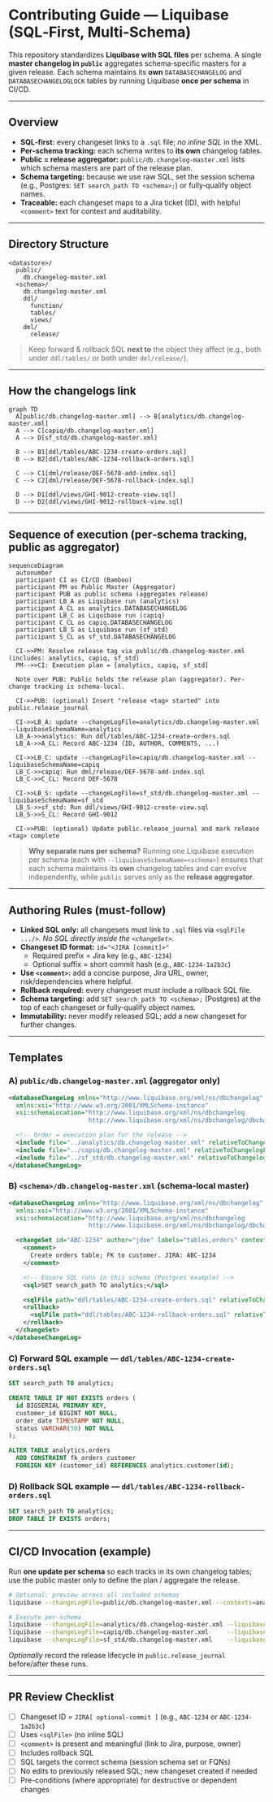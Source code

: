 # Contributing Guide — Liquibase (SQL‑First, Multi‑Schema)

This repository standardizes **Liquibase with SQL files** per schema. A single **master changelog in `public`** aggregates schema‑specific masters for a given release. Each schema maintains its **own** `DATABASECHANGELOG` and `DATABASECHANGELOGLOCK` tables by running Liquibase **once per schema** in CI/CD.

---

## Overview

- **SQL‑first:** every changeset links to a `.sql` file; _no inline SQL_ in the XML.
- **Per‑schema tracking:** each schema writes to **its own** changelog tables.
- **Public = release aggregator:** `public/db.changelog-master.xml` lists which schema masters are part of the release plan.
- **Schema targeting:** because we use raw SQL, set the session schema (e.g., Postgres: `SET search_path TO <schema>;`) or fully‑qualify object names.
- **Traceable:** each changeset maps to a Jira ticket (ID), with helpful `<comment>` text for context and auditability.

---

## Directory Structure

```
<datastore>/
  public/
    db.changelog-master.xml
  <schema>/
    db.changelog-master.xml
    ddl/
      function/
      tables/
      views/
    dml/
      release/
```

> Keep forward & rollback SQL **next to** the object they affect (e.g., both under `ddl/tables/` or both under `dml/release/`).

---

## How the changelogs link

```mermaid
graph TD
  A[public/db.changelog-master.xml] --> B[analytics/db.changelog-master.xml]
  A --> C[capiq/db.changelog-master.xml]
  A --> D[sf_std/db.changelog-master.xml]

  B --> B1[ddl/tables/ABC-1234-create-orders.sql]
  B --> B2[ddl/tables/ABC-1234-rollback-orders.sql]

  C --> C1[dml/release/DEF-5678-add-index.sql]
  C --> C2[dml/release/DEF-5678-rollback-index.sql]

  D --> D1[ddl/views/GHI-9012-create-view.sql]
  D --> D2[ddl/views/GHI-9012-rollback-view.sql]
```

---

## Sequence of execution (per‑schema tracking, public as aggregator)

```mermaid
sequenceDiagram
  autonumber
  participant CI as CI/CD (Bamboo)
  participant PM as Public Master (Aggregator)
  participant PUB as public schema (aggregates release)
  participant LB_A as Liquibase run (analytics)
  participant A_CL as analytics.DATABASECHANGELOG
  participant LB_C as Liquibase run (capiq)
  participant C_CL as capiq.DATABASECHANGELOG
  participant LB_S as Liquibase run (sf_std)
  participant S_CL as sf_std.DATABASECHANGELOG

  CI->>PM: Resolve release tag via public/db.changelog-master.xml (includes: analytics, capiq, sf_std)
  PM-->>CI: Execution plan = [analytics, capiq, sf_std]

  Note over PUB: Public holds the release plan (aggregator). Per-change tracking is schema-local.

  CI->>PUB: (optional) Insert "release <tag> started" into public.release_journal

  CI->>LB_A: update --changeLogFile=analytics/db.changelog-master.xml --liquibaseSchemaName=analytics
  LB_A->>analytics: Run ddl/tables/ABC-1234-create-orders.sql
  LB_A->>A_CL: Record ABC-1234 (ID, AUTHOR, COMMENTS, ...)

  CI->>LB_C: update --changeLogFile=capiq/db.changelog-master.xml --liquibaseSchemaName=capiq
  LB_C->>capiq: Run dml/release/DEF-5678-add-index.sql
  LB_C->>C_CL: Record DEF-5678

  CI->>LB_S: update --changeLogFile=sf_std/db.changelog-master.xml --liquibaseSchemaName=sf_std
  LB_S->>sf_std: Run ddl/views/GHI-9012-create-view.sql
  LB_S->>S_CL: Record GHI-9012

  CI->>PUB: (optional) Update public.release_journal and mark release <tag> complete
```

> **Why separate runs per schema?** Running one Liquibase execution per schema (each with `--liquibaseSchemaName=<schema>`) ensures that each schema maintains its **own** changelog tables and can evolve independently, while `public` serves only as the **release aggregator**.

---

## Authoring Rules (must‑follow)

- **Linked SQL only:** all changesets must link to `.sql` files via `<sqlFile .../>`. _No SQL directly inside the `<changeSet>`._
- **Changeset ID format:** `id="<JIRA [commit]>"`
  - Required prefix = Jira key (e.g., `ABC-1234`)
  - Optional suffix = short commit hash (e.g., `ABC-1234-1a2b3c`)
- **Use `<comment>`:** add a concise purpose, Jira URL, owner, risk/dependencies where helpful.
- **Rollback required:** every changeset must include a rollback SQL file.
- **Schema targeting:** add `SET search_path TO <schema>;` (Postgres) at the top of each changeset or fully‑qualify object names.
- **Immutability:** never modify released SQL; add a new changeset for further changes.

---

## Templates

### A) `public/db.changelog-master.xml` (aggregator only)
```xml
<databaseChangeLog xmlns="http://www.liquibase.org/xml/ns/dbchangelog"
  xmlns:xsi="http://www.w3.org/2001/XMLSchema-instance"
  xsi:schemaLocation="http://www.liquibase.org/xml/ns/dbchangelog
                      http://www.liquibase.org/xml/ns/dbchangelog/dbchangelog-4.15.xsd">

  <!-- Order = execution plan for the release -->
  <include file="../analytics/db.changelog-master.xml" relativeToChangelogFile="true" context="analytics"/>
  <include file="../capiq/db.changelog-master.xml" relativeToChangelogFile="true" context="capiq"/>
  <include file="../sf_std/db.changelog-master.xml" relativeToChangelogFile="true" context="sf_std"/>
</databaseChangeLog>
```

### B) `<schema>/db.changelog-master.xml` (schema‑local master)
```xml
<databaseChangeLog xmlns="http://www.liquibase.org/xml/ns/dbchangelog"
  xmlns:xsi="http://www.w3.org/2001/XMLSchema-instance"
  xsi:schemaLocation="http://www.liquibase.org/xml/ns/dbchangelog
                      http://www.liquibase.org/xml/ns/dbchangelog/dbchangelog-4.15.xsd">

  <changeSet id="ABC-1234" author="jdoe" labels="tables,orders" context="prod,staging">
    <comment>
      Create orders table; FK to customer. JIRA: ABC-1234
    </comment>

    <!-- Ensure SQL runs in this schema (Postgres example) -->
    <sql>SET search_path TO analytics;</sql>

    <sqlFile path="ddl/tables/ABC-1234-create-orders.sql" relativeToChangelogFile="true"/>
    <rollback>
      <sqlFile path="ddl/tables/ABC-1234-rollback-orders.sql" relativeToChangelogFile="true"/>
    </rollback>
  </changeSet>
</databaseChangeLog>
```

### C) Forward SQL example — `ddl/tables/ABC-1234-create-orders.sql`
```sql
SET search_path TO analytics;

CREATE TABLE IF NOT EXISTS orders (
  id BIGSERIAL PRIMARY KEY,
  customer_id BIGINT NOT NULL,
  order_date TIMESTAMP NOT NULL,
  status VARCHAR(50) NOT NULL
);

ALTER TABLE analytics.orders
  ADD CONSTRAINT fk_orders_customer
  FOREIGN KEY (customer_id) REFERENCES analytics.customer(id);
```

### D) Rollback SQL example — `ddl/tables/ABC-1234-rollback-orders.sql`
```sql
SET search_path TO analytics;
DROP TABLE IF EXISTS orders;
```

---

## CI/CD Invocation (example)

Run **one update per schema** so each tracks in its own changelog tables; use the public master only to define the plan / aggregate the release.

```bash
# Optional: preview across all included schemas
liquibase --changeLogFile=public/db.changelog-master.xml --contexts=analytics,capiq,sf_std status

# Execute per-schema
liquibase --changeLogFile=analytics/db.changelog-master.xml --liquibaseSchemaName=analytics update
liquibase --changeLogFile=capiq/db.changelog-master.xml     --liquibaseSchemaName=capiq     update
liquibase --changeLogFile=sf_std/db.changelog-master.xml    --liquibaseSchemaName=sf_std    update
```

_Optionally_ record the release lifecycle in `public.release_journal` before/after these runs.

---

## PR Review Checklist

- [ ] Changeset ID = `JIRA[ optional-commit ]` (e.g., `ABC-1234` or `ABC-1234-1a2b3c`)
- [ ] Uses `<sqlFile>` (no inline SQL)
- [ ] `<comment>` is present and meaningful (link to Jira, purpose, owner)
- [ ] Includes rollback SQL
- [ ] SQL targets the correct schema (session schema set or FQNs)
- [ ] No edits to previously released SQL; new changeset created if needed
- [ ] Pre-conditions (where appropriate) for destructive or dependent changes
